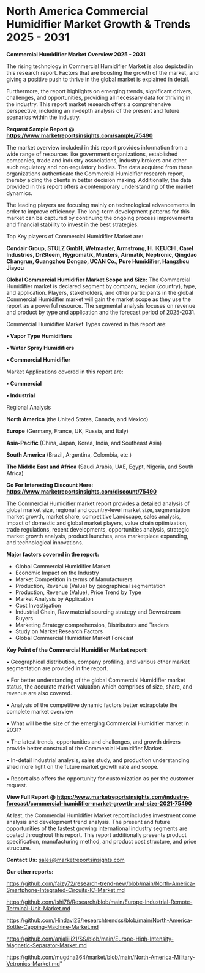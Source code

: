# North America Commercial Humidifier Market Growth & Trends 2025 - 2031

<Strong> Commercial Humidifier Market Overview 2025 - 2031</strong>

The rising technology in Commercial Humidifier Market is also depicted in this research report. Factors that are boosting the growth of the market, and giving a positive push to thrive in the global market is explained in detail.

Furthermore, the report highlights on emerging trends, significant drivers, challenges, and opportunities, providing all necessary data for thriving in the industry. This report market research offers a comprehensive perspective, including an in-depth analysis of the present and future scenarios within the industry.

<strong>Request Sample Report @ <a href=https://www.marketreportsinsights.com/sample/75490>https://www.marketreportsinsights.com/sample/75490</a></strong>

The market overview included in this report provides information from a wide range of resources like government organizations, established companies, trade and industry associations, industry brokers and other such regulatory and non-regulatory bodies. The data acquired from these organizations authenticate the Commercial Humidifier research report, thereby aiding the clients in better decision making. Additionally, the data provided in this report offers a contemporary understanding of the market dynamics.

The leading players are focusing mainly on technological advancements in order to improve efficiency. The long-term development patterns for this market can be captured by continuing the ongoing process improvements and financial stability to invest in the best strategies.

Top Key players of Commercial Humidifier Market are:

<strong>Condair Group, STULZ GmbH, Wetmaster, Armstrong, H. IKEUCHI, Carel Industries, DriSteem, Hygromatik, Munters, Airmatik, Neptronic, Qingdao Changrun, Guangzhou Dongao, UCAN Co., Pure Humidifier, Hangzhou Jiayou</strong>

<strong><b>Global Commercial Humidifier Market Scope and Size:</b></strong>
The Commercial Humidifier market is declared segment by company, region (country), type, and application. Players, stakeholders, and other participants in the global Commercial Humidifier market will gain the market scope as they use the report as a powerful resource. The segmental analysis focuses on revenue and product by type and application and the forecast period of 2025-2031.

Commercial Humidifier Market Types covered in this report are:

<strong>• Vapor Type Humidifiers

• Water Spray Humidifiers

• Commercial Humidifier</strong>

Market Applications covered in this report are:

<strong>• Commercial

• Industrial</strong> 

Regional Analysis

<strong>North America</strong> (the United States, Canada, and Mexico)

<strong>Europe</strong> (Germany, France, UK, Russia, and Italy)

<strong>Asia-Pacific</strong> (China, Japan, Korea, India, and Southeast Asia)

<strong>South America</strong> (Brazil, Argentina, Colombia, etc.)

<strong>The Middle East and Africa</strong> (Saudi Arabia, UAE, Egypt, Nigeria, and South Africa)

<strong>Go For Interesting Discount Here: <a href=https://www.marketreportsinsights.com/discount/75490>https://www.marketreportsinsights.com/discount/75490</a></strong>

The Commercial Humidifier market report provides a detailed analysis of global market size, regional and country-level market size, segmentation market growth, market share, competitive Landscape, sales analysis, impact of domestic and global market players, value chain optimization, trade regulations, recent developments, opportunities analysis, strategic market growth analysis, product launches, area marketplace expanding, and technological innovations.

<strong><b>Major factors covered in the report:</b></strong>
<ul>
  <li>Global Commercial Humidifier Market </li>
  <li>Economic Impact on the Industry</li>
  <li>Market Competition in terms of Manufacturers</li>
  <li>Production, Revenue (Value) by geographical segmentation</li>
  <li>Production, Revenue (Value), Price Trend by Type</li>
  <li>Market Analysis by Application</li>
  <li>Cost Investigation</li>
  <li>Industrial Chain, Raw material sourcing strategy and Downstream Buyers</li>
  <li>Marketing Strategy comprehension, Distributors and Traders</li>
  <li>Study on Market Research Factors</li>
  <li>Global Commercial Humidifier Market Forecast</li>
</ul>

<strong><b>Key Point of the Commercial Humidifier Market report:</b></strong>

• Geographical distribution, company profiling, and various other market segmentation are provided in the report.

• For better understanding of the global Commercial Humidifier market status, the accurate market valuation which comprises of size, share, and revenue are also covered.

• Analysis of the competitive dynamic factors better extrapolate the complete market overview

• What will be the size of the emerging Commercial Humidifier market in 2031?

• The latest trends, opportunities and challenges, and growth drivers provide better construal of the Commercial Humidifier Market.

• In-detail industrial analysis, sales study, and production understanding shed more light on the future market growth rate and scope.

• Report also offers the opportunity for customization as per the customer request.

<strong><b>View Full Report @ <a href=https://www.marketreportsinsights.com/industry-forecast/commercial-humidifier-market-growth-and-size-2021-75490>https://www.marketreportsinsights.com/industry-forecast/commercial-humidifier-market-growth-and-size-2021-75490</a></b></strong>


At last, the Commercial Humidifier Market report includes investment come analysis and development trend analysis. The present and future opportunities of the fastest growing international industry segments are coated throughout this report. This report additionally presents product specification, manufacturing method, and product cost structure, and price structure.

<strong>Contact Us:</strong>
sales@marketreportsinsights.com

<strong>Our other reports:</strong>

<a href=https://github.com/faizy72/research-trend-new/blob/main/North-America-Smartphone-Integrated-Circuits-IC-Market.md>https://github.com/faizy72/research-trend-new/blob/main/North-America-Smartphone-Integrated-Circuits-IC-Market.md</a>

<a href=https://github.com/Ishi78/Research/blob/main/Europe-Industrial-Remote-Terminal-Unit-Market.md>https://github.com/Ishi78/Research/blob/main/Europe-Industrial-Remote-Terminal-Unit-Market.md</a>

<a href=https://github.com/Hindavi23/researchtrendss/blob/main/North-America-Bottle-Capping-Machine-Market.md>https://github.com/Hindavi23/researchtrendss/blob/main/North-America-Bottle-Capping-Machine-Market.md</a>

<a href=https://github.com/anjaliiii21/SS/blob/main/Europe-High-Intensity-Magnetic-Separator-Market.md>https://github.com/anjaliiii21/SS/blob/main/Europe-High-Intensity-Magnetic-Separator-Market.md</a>

<a href=https://github.com/mugdha364/market/blob/main/North-America-Military-Vetronics-Market.md>https://github.com/mugdha364/market/blob/main/North-America-Military-Vetronics-Market.md</a>"
